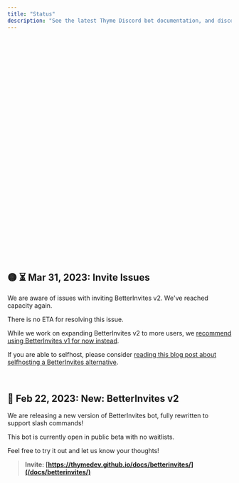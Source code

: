```yaml
---
title: "Status"
description: "See the latest Thyme Discord bot documentation, and discover/add new Thyme bots and services. Check Thyme bot status, uptime, and downtime notifications."
---
```


<div style="min-height:31rem">
<Status-BotCount />
</div>

## 🟡 ⏳ Mar 31, 2023: **Invite Issues**

We are aware of issues with inviting BetterInvites v2. We've reached capacity again.

There is no ETA for resolving this issue.

While we work on expanding BetterInvites v2 to more users, we [recommend using BetterInvites v1 for now instead](/invite/betterinvites/v1).

If you are able to selfhost, please consider [reading this blog post about selfhosting a BetterInvites alternative](https://coffeebank.github.io/blog/posts/betterinvites).

<br />

## 📣 Feb 22, 2023: **New: BetterInvites v2**

We are releasing a new version of BetterInvites bot, fully rewritten to support slash commands!

This bot is currently open in public beta with no waitlists.

Feel free to try it out and let us know your thoughts!

> **Invite: [https://thymedev.github.io/docs/betterinvites/](/docs/betterinvites/)**

<br />
